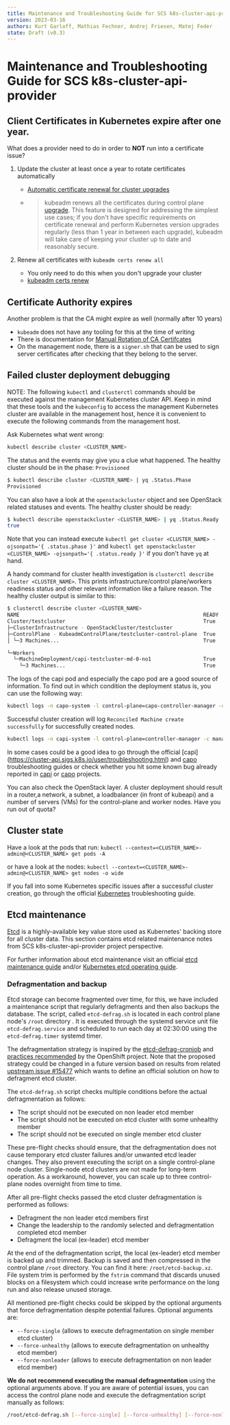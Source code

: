 ```yaml
---
title: Maintenance and Troubleshooting Guide for SCS k8s-cluster-api-provider
version: 2023-03-16
authors: Kurt Garloff, Mathias Fechner, Andrej Friesen, Matej Feder
state: Draft (v0.3)
---
```


# Maintenance and Troubleshooting Guide for SCS k8s-cluster-api-provider

## Client Certificates in Kubernetes expire after one year.

What does a provider need to do in order to **NOT** run into a certificate issue?

1. Update the cluster at least once a year to rotate certificates automatically
    -  [Automatic certificate renewal for cluster upgrades](https://kubernetes.io/docs/tasks/administer-cluster/kubeadm/kubeadm-certs/#automatic-certificate-renewal)
    - > kubeadm renews all the certificates during control plane 
        [upgrade](https://kubernetes.io/docs/tasks/administer-cluster/kubeadm/kubeadm-upgrade/).
        This feature is designed for addressing the simplest use cases; if you don't have specific
        requirements on certificate renewal and perform Kubernetes version upgrades regularly
        (less than 1 year in between each upgrade), kubeadm will take care of keeping your
        cluster up to date and reasonably secure.

2. Renew all certificates with `kubeadm certs renew all`
    - You only need to do this when you don't upgrade your cluster
    - [kubeadm certs renew](https://kubernetes.io/docs/reference/setup-tools/kubeadm/kubeadm-certs/#cmd-certs-renew)

## Certificate Authority expires

Another problem is that the CA might expire as well (normally after 10 years)
- `kubeadm` does not have any tooling for this at the time of writing
- There is documentation for 
  [Manual Rotation of CA Certifcates](https://kubernetes.io/docs/tasks/tls/manual-rotation-of-ca-certificates/)
- On the management node, there is a `signer.sh` that can be used to sign server certificates
  after checking that they belong to the server.

## Failed cluster deployment debugging

NOTE: The following `kubectl` and `clusterctl` commands should be executed against 
the management Kubernetes cluster API. Keep in mind that these tools and the 
`kubeconfig` to access the management Kubernetes cluster are available in the management
host, hence it is convenient to execute the following commands from the management host.

Ask Kubernetes what went wrong:
```bash
kubectl describe cluster <CLUSTER_NAME>
```

The status and the events may give you a clue what happened. The healthy cluster should
be in the phase: `Provisioned`
```bash
$ kubectl describe cluster <CLUSTER_NAME> | yq .Status.Phase
Provisioned
```

You can also have a look at the `openstackcluster` object and see OpenStack related
statuses and events. The healthy cluster should be ready:
```bash
$ kubectl describe openstackcluster <CLUSTER_NAME> | yq .Status.Ready
true
```

Note that you can instead execute `kubectl get cluster <CLUSTER_NAME> -ojsonpath='{ .status.phase }'`
and `kubectl get openstackcluster <CLUSTER_NAME> -ojsonpath='{ .status.ready }'` 
if you don't have `yq` at hand.

A handy command for cluster health investigation is `clusterctl describe cluster <CLUSTER_NAME>`.
This prints infrastructure/control plane/workers readiness status and other relevant 
information like a failure reason. The healthy cluster output is similar to this:
```bash
$ clusterctl describe cluster <CLUSTER_NAME>
NAME                                                            READY  SEVERITY  REASON  SINCE  MESSAGE
Cluster/testcluster                                             True                     21m
├─ClusterInfrastructure - OpenStackCluster/testcluster
├─ControlPlane - KubeadmControlPlane/testcluster-control-plane  True                     23m
│ └─3 Machines...                                               True                     21m    See testcluster-control-plane-5ftjs, testcluster-control-plane-62cdj, ...

└─Workers
  └─MachineDeployment/capi-testcluster-md-0-no1                 True                     22m
    └─3 Machines...                                             True                     21m    See capi-testcluster-md-0-no1-84dd86f598-bhxfd, capi-testcluster-md-0-no1-84dd86f598-f6pnl, ...
```

The logs of the capi pod and especially the capo pod are a good source of information.
To find out in which condition the deployment status is, you can use the following way:

```bash
kubectl logs -n capo-system -l control-plane=capo-controller-manager -c manager
```
Successful cluster creation will log `Reconciled Machine create successfully` for 
successfully created nodes.

```bash
kubectl logs -n capi-system -l control-plane=controller-manager -c manager
```

In some cases could be a good idea to go through the official [capi]
(https://cluster-api.sigs.k8s.io/user/troubleshooting.html) and [capo](https://cluster-api-openstack.sigs.k8s.io/topics/troubleshooting.html)
troubleshooting guides or check whether you hit some known bug already reported in
[capi](https://github.com/kubernetes-sigs/cluster-api/issues?q=is%3Aissue+is%3Aopen+label%3Akind%2Fbug)
or [capo](https://github.com/kubernetes-sigs/cluster-api-provider-openstack/issues?q=is%3Aissue+is%3Aopen+label%3Akind%2Fbug) projects.

You can also check the OpenStack layer. A cluster deployment should result in a 
router,a network, a subnet, a loadbalancer (in front of kubeapi) and a number of servers (VMs)
for the control-plane and worker nodes. Have you run out of quota?

## Cluster state

Have a look at the pods that run:
``kubectl --context=<CLUSTER_NAME>-admin@<CLUSTER_NAME> get pods -A``

or have a look at the nodes:
``kubectl --context=<CLUSTER_NAME>-admin@<CLUSTER_NAME> get nodes -o wide``

If you fall into some Kubernetes specific issues after a successful cluster
creation, go through the official [Kubernetes](https://kubernetes.io/docs/tasks/debug/debug-cluster/)
troubleshooting guide.

## Etcd maintenance

[Etcd](https://etcd.io/) is a highly-available key value store used as Kubernetes'
backing store for all cluster data. This section contains etcd related maintenance
notes from SCS k8s-cluster-api-provider project perspective.

For further information about etcd maintenance visit an official [etcd maintenance guide](https://etcd.io/docs/v3.5/op-guide/maintenance/)
and/or [Kubernetes etcd operating guide](https://kubernetes.io/docs/tasks/administer-cluster/configure-upgrade-etcd/).

### Defragmentation and backup

Etcd storage can become fragmented over time, for this, we have included a
maintenance script that regularly defragments and then also backups the database.
The script, called `etcd-defrag.sh` is located in each control plane node's  `/root`
directory . It is executed through the systemd service unit file `etcd-defrag.service`
and scheduled to run each day at 02:30:00 using the `etcd-defrag.timer` systemd timer.

The defragmentation strategy is inspired by the [etcd-defrag-cronjob](https://github.com/ugur99/etcd-defrag-cronjob/) and
[practices recommended](https://docs.openshift.com/container-platform/4.9/scalability_and_performance/recommended-host-practices.html#automatic-defrag-etcd-data_recommended-host-practices) by the OpenShift project.
Note that the proposed strategy could be changed in a future version based on results from
related [upstream issue #15477](https://github.com/etcd-io/etcd/issues/15477) which wants to define
an official solution on how to defragment etcd cluster.

The `etcd-defrag.sh` script checks multiple conditions before the actual defragmentation as
follows:
- The script should not be executed on non leader etcd member
- The script should not be executed on etcd cluster with some unhealthy member
- The script should not be executed on single member etcd cluster

These pre-flight checks should ensure, that the defragmentation does not cause temporary
etcd cluster failures and/or unwanted etcd leader changes. They also prevent executing
the script on a single control-plane node cluster. Single-node etcd clusters are not
made for long-term operation. As a workaround, however, you can scale up to three
control-plane nodes overnight from time to time.

After all pre-flight checks passed the etcd cluster defragmentation is performed as follows:
- Defragment the non leader etcd members first
- Change the leadership to the randomly selected and defragmentation completed etcd member
- Defragment the local (ex-leader) etcd member

At the end of the defragmentation script, the local (ex-leader) etcd member is backed up
and trimmed. Backup is saved and then compressed in the control plane `/root` directory.
You can find it here: `/root/etcd-backup.xz`. File system trim is performed by the `fstrim`
command that discards unused blocks on a filesystem which could increase write performance
on the long run and also release unused storage.

All mentioned pre-flight checks could be skipped by the optional arguments that force
defragmentation despite potential failures. Optional arguments are:
- `--force-single` (allows to execute defragmentation on single member etcd cluster)
- `--force-unhealthy` (allows to execute defragmentation on unhealthy etcd member)
- `--force-nonleader` (allows to execute defragmentation on non leader etcd member)

**We do not recommend executing the manual defragmentation** using the optional arguments above.
If you are aware of potential issues, you can access the control plane node and
execute the defragmentation script manually as follows:

```bash
/root/etcd-defrag.sh [--force-single] [--force-unhealthy] [--force-nonleader]
```
